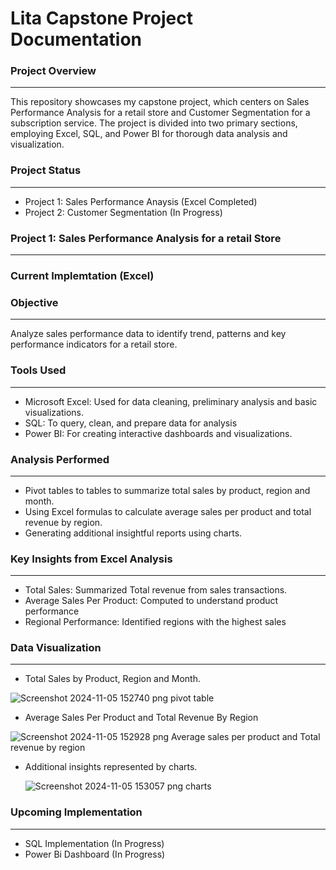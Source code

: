 # Lita Capstone Project Documentation

### Project Overview
---
This repository showcases my capstone project, which centers on Sales Performance Analysis for a retail store and Customer Segmentation for a subscription service. The project is divided into two primary sections, employing Excel, SQL, and Power BI for thorough data analysis and visualization.
### Project Status
---
- Project 1: Sales Performance Anaysis (Excel Completed)
- Project 2: Customer Segmentation (In Progress)

 ### Project 1: Sales Performance Analysis for a retail Store
 ---
  ### Current Implemtation (Excel)

  ### Objective
  ---
  Analyze sales performance data to identify trend, patterns and key performance indicators for a retail store.

  ### Tools Used
  ---
  - Microsoft Excel: Used for data cleaning, preliminary analysis and basic visualizations.
  - SQL: To query, clean, and prepare data for analysis
  -  Power BI: For creating interactive dashboards and visualizations.

### Analysis Performed
---
- Pivot tables to tables to summarize total sales by product, region and month.
- Using Excel formulas to calculate average sales per product and total revenue by region.
- Generating additional insightful reports using charts.

### Key Insights from Excel Analysis
---
- Total Sales: Summarized Total revenue from sales transactions.
- Average Sales Per Product: Computed to understand product performance
- Regional Performance: Identified regions with the highest sales

### Data Visualization
---
- Total Sales by Product, Region and Month.

![Screenshot 2024-11-05 152740 png pivot table](https://github.com/user-attachments/assets/887e9161-25e5-4020-9c77-464d693137c9)

- Average Sales Per Product and Total Revenue By Region

![Screenshot 2024-11-05 152928 png Average sales per product and Total revenue by region](https://github.com/user-attachments/assets/cda128aa-aade-497c-b3ee-88ba90a8bdb4)

- Additional insights represented by charts.

  ![Screenshot 2024-11-05 153057 png charts](https://github.com/user-attachments/assets/249af808-d5fa-44f6-93af-e7b993de5fdd)

### Upcoming Implementation
---
- SQL Implementation (In Progress)
- Power Bi Dashboard (In Progress)


 
    












